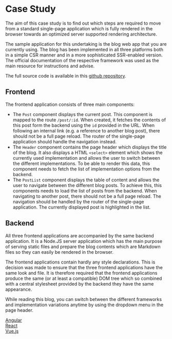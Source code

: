 # Case Study

The aim of this case study is to find out which steps are required to move from a standard single-page application which is fully rendered in the browser towards an optimized server supported rendering architecture.
 
The sample application for this undertaking is the blog web app that you are currently using. 
The blog has been implemented in all three platforms both in a simple CSR manner and in a more sophisticated SSR-enabled version.
The official documentation of the respective framework was used as the main resource for instructions and advise.

The full source code is available in this [github repository](https://github.com/glutengo/rendering-strategies). 

## Frontend

The frontend application consists of three main components:

* The `Post` component displays the current post. This component is mapped to the route `/post/:id`.
When created, it fetches the contents of this post form the backend using the `id` provided in the URL. 
When following an internal link (e.g. a reference to another blog post), there should not be a full page reload.
The router of the single-page application should handle the navigation instead.
* The `Header` component contains the page header which displays the title of the blog. 
It also displays a HTML `<select>` element which shows the currently used implementation and allows the user to switch between the different implementations.
To be able to render this data, this component needs to fetch the list of implementation options from the backend.
* The `PostList` component displays the table of content and allows the user to navigate between the different blog posts.
To achieve this, this components needs to load the list of posts from the backend.
When navigating to another post, there should not be a full page reload. 
The navigation should be handled by the router of the single-page application.
The currently displayed post is highlighted in the list.


## Backend

All three frontend applications are accompanied by the same backend application. 
It is a Node.JS server application which has the main purpose of serving static files and prepare the blog contents which are Markdown files so they can easily be rendered in the browser. 

The frontend applications contain hardly any style declarations. This is decision was made to ensure that the three frontend applications have the same look and file. 
It is therefore required that the frontend applications produce the same (or at least a compatible) DOM tree which so combined with a central stylesheet provided by the backend they have the same appearance.   

While reading this blog, you can switch between the different frameworks and implementation variations anytime by using the dropdown menu in the page header.     

[Angular](./angular)  
[React](./react)  
[Vue.js](./vue)
